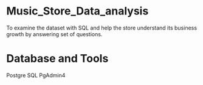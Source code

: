 # Music_Store_Data_analysis
To examine the dataset with SQL and help the store understand its business growth by answering set of questions.

# Database and Tools
Postgre SQL
PgAdmin4
